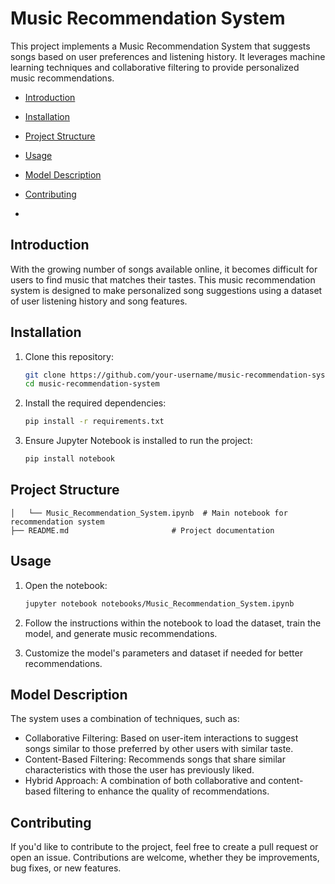 # Music Recommendation System

This project implements a Music Recommendation System that suggests songs based on user preferences and listening history. It leverages machine learning techniques and collaborative filtering to provide personalized music recommendations.


- [Introduction](#introduction)
- [Installation](#installation)
- [Project Structure](#project-structure)
- [Usage](#usage)
- [Model Description](#model-description)
- [Contributing](#contributing)

- 
## Introduction
With the growing number of songs available online, it becomes difficult for users to find music that matches their tastes. This music recommendation system is designed to make personalized song suggestions using a dataset of user listening history and song features.

## Installation

1. Clone this repository:
    ```bash
    git clone https://github.com/your-username/music-recommendation-system.git
    cd music-recommendation-system
    ```

2. Install the required dependencies:
    ```bash
    pip install -r requirements.txt
    ```

3. Ensure Jupyter Notebook is installed to run the project:
    ```bash
    pip install notebook
    ```

## Project Structure

```
│   └── Music_Recommendation_System.ipynb  # Main notebook for recommendation system
├── README.md                       # Project documentation
```

## Usage

1. Open the notebook:
    ```bash
    jupyter notebook notebooks/Music_Recommendation_System.ipynb
    ```

2. Follow the instructions within the notebook to load the dataset, train the model, and generate music recommendations.

3. Customize the model's parameters and dataset if needed for better recommendations.

## Model Description

The system uses a combination of techniques, such as:

- Collaborative Filtering: Based on user-item interactions to suggest songs similar to those preferred by other users with similar taste.
- Content-Based Filtering: Recommends songs that share similar characteristics with those the user has previously liked.
- Hybrid Approach: A combination of both collaborative and content-based filtering to enhance the quality of recommendations.

## Contributing

If you'd like to contribute to the project, feel free to create a pull request or open an issue. Contributions are welcome, whether they be improvements, bug fixes, or new features.
